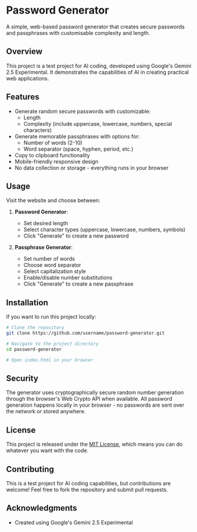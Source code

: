 # Password Generator

A simple, web-based password generator that creates secure passwords and passphrases with customisable complexity and length.

## Overview

This project is a test project for AI coding, developed using Google's Gemini 2.5 Experimental. It demonstrates the capabilities of AI in creating practical web applications.

## Features

- Generate random secure passwords with customizable:
  - Length
  - Complexity (include uppercase, lowercase, numbers, special characters)
- Generate memorable passphrases with options for:
  - Number of words (2-10)
  - Word separator (space, hyphen, period, etc.)
- Copy to clipboard functionality
- Mobile-friendly responsive design
- No data collection or storage - everything runs in your browser

## Usage

Visit the website and choose between:

1. **Password Generator**:
   - Set desired length
   - Select character types (uppercase, lowercase, numbers, symbols)
   - Click "Generate" to create a new password

2. **Passphrase Generator**:
   - Set number of words
   - Choose word separator
   - Select capitalization style
   - Enable/disable number substitutions
   - Click "Generate" to create a new passphrase

## Installation

If you want to run this project locally:

```bash
# Clone the repository
git clone https://github.com/username/password-generator.git

# Navigate to the project directory
cd password-generator

# Open index.html in your browser
```

## Security

The generator uses cryptographically secure random number generation through the browser's Web Crypto API when available. All password generation happens locally in your browser - no passwords are sent over the network or stored anywhere.

## License

This project is released under the [MIT License](LICENSE), which means you can do whatever you want with the code.

## Contributing

This is a test project for AI coding capabilities, but contributions are welcome! Feel free to fork the repository and submit pull requests.

## Acknowledgments

- Created using Google's Gemini 2.5 Experimental
